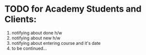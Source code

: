 # TODO for Academy Students and Clients:

1) notifying about done h/w
2) notifying about new h/w
3) notifying about entering course and it's date
4) to be continued...